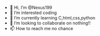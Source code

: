- 👋 Hi, I’m @Nexus199
- 👀 I’m interested coding
- 🌱 I’m currently learning C,html,css,python
- 💞️ I’m looking to collaborate on nothing!!
- 📫 How to reach me no chance

<!---
Nexus199/Nexus199 is a ✨ special ✨ repository because its `README.md` (this file) appears on your GitHub profile.
You can click the Preview link to take a look at your changes.
--->
